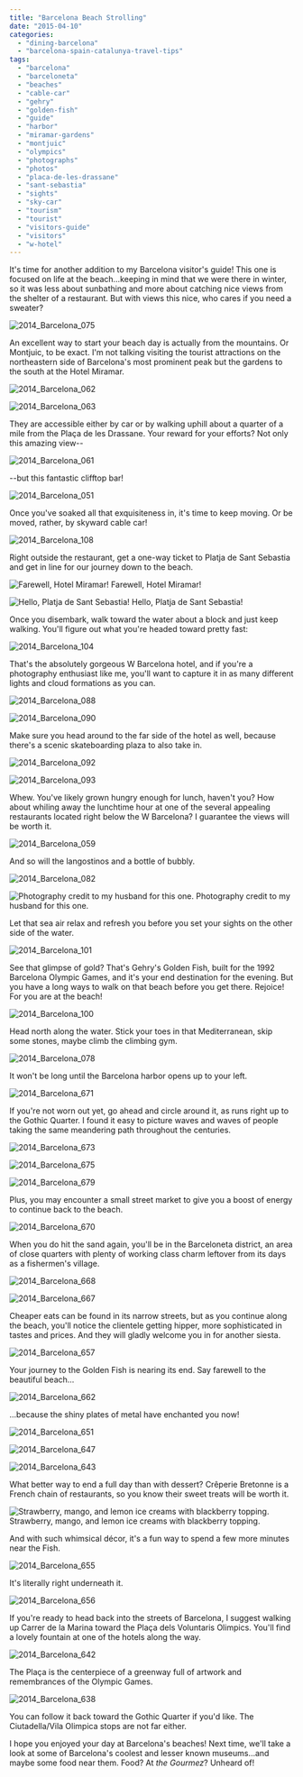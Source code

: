 ```yaml
---
title: "Barcelona Beach Strolling"
date: "2015-04-10"
categories:
  - "dining-barcelona"
  - "barcelona-spain-catalunya-travel-tips"
tags:
  - "barcelona"
  - "barceloneta"
  - "beaches"
  - "cable-car"
  - "gehry"
  - "golden-fish"
  - "guide"
  - "harbor"
  - "miramar-gardens"
  - "montjuic"
  - "olympics"
  - "photographs"
  - "photos"
  - "placa-de-les-drassane"
  - "sant-sebastia"
  - "sights"
  - "sky-car"
  - "tourism"
  - "tourist"
  - "visitors-guide"
  - "visitors"
  - "w-hotel"
---
```


It's time for another addition to my Barcelona visitor's guide! This one is focused on life at the beach…keeping in mind that we were there in winter, so it was less about sunbathing and more about catching nice views from the shelter of a restaurant. But with views this nice, who cares if you need a sweater?

![2014_Barcelona_075](http://www.rebeccagomezfarrell.com/wp-content/uploads/2015/04/2014_Barcelona_075-500x333.jpg)

An excellent way to start your beach day is actually from the mountains. Or Montjuic, to be exact. I'm not talking visiting the tourist attractions on the northeastern side of Barcelona's most prominent peak but the gardens to the south at the Hotel Miramar.

![2014_Barcelona_062](http://www.rebeccagomezfarrell.com/wp-content/uploads/2015/04/2014_Barcelona_062-500x343.jpg)

![2014_Barcelona_063](http://www.rebeccagomezfarrell.com/wp-content/uploads/2015/04/2014_Barcelona_063-500x333.jpg)

They are accessible either by car or by walking uphill about a quarter of a mile from the Plaça de les Drassane. Your reward for your efforts? Not only this amazing view--

![2014_Barcelona_061](http://www.rebeccagomezfarrell.com/wp-content/uploads/2015/04/2014_Barcelona_061-500x184.jpg)

\--but this fantastic clifftop bar!

![2014_Barcelona_051](http://www.rebeccagomezfarrell.com/wp-content/uploads/2015/04/2014_Barcelona_051-500x333.jpg)

Once you've soaked all that exquisiteness in, it's time to keep moving. Or be moved, rather, by skyward cable car!

![2014_Barcelona_108](http://www.rebeccagomezfarrell.com/wp-content/uploads/2015/04/2014_Barcelona_108-500x333.jpg)

Right outside the restaurant, get a one-way ticket to Platja de Sant Sebastia and get in line for our journey down to the beach.




<div class="caption">

![Farewell, Hotel Miramar!](http://www.rebeccagomezfarrell.com/wp-content/uploads/2015/04/2014_Barcelona_106-333x500.jpg) Farewell, Hotel Miramar!</div>





<div class="caption">

![Hello, Platja de Sant Sebastia!](http://www.rebeccagomezfarrell.com/wp-content/uploads/2015/04/2014_Barcelona_076-500x333.jpg) Hello, Platja de Sant Sebastia!</div>


Once you disembark, walk toward the water about a block and just keep walking. You'll figure out what you're headed toward pretty fast:

![2014_Barcelona_104](http://www.rebeccagomezfarrell.com/wp-content/uploads/2015/04/2014_Barcelona_104-500x333.jpg)

That's the absolutely gorgeous W Barcelona hotel, and if you're a photography enthusiast like me, you'll want to capture it in as many different lights and cloud formations as you can.

![2014_Barcelona_088](http://www.rebeccagomezfarrell.com/wp-content/uploads/2015/04/2014_Barcelona_088-500x392.jpg)

![2014_Barcelona_090](http://www.rebeccagomezfarrell.com/wp-content/uploads/2015/04/2014_Barcelona_090-500x333.jpg)

Make sure you head around to the far side of the hotel as well, because there's a scenic skateboarding plaza to also take in.

![2014_Barcelona_092](http://www.rebeccagomezfarrell.com/wp-content/uploads/2015/04/2014_Barcelona_092-369x500.jpg)

![2014_Barcelona_093](http://www.rebeccagomezfarrell.com/wp-content/uploads/2015/04/2014_Barcelona_093-500x333.jpg)

Whew. You've likely grown hungry enough for lunch, haven't you? How about whiling away the lunchtime hour at one of the several appealing restaurants located right below the W Barcelona? I guarantee the views will be worth it.

![2014_Barcelona_059](http://www.rebeccagomezfarrell.com/wp-content/uploads/2015/04/2014_Barcelona_059-500x154.jpg)

And so will the langostinos and a bottle of bubbly.

![2014_Barcelona_082](http://www.rebeccagomezfarrell.com/wp-content/uploads/2015/04/2014_Barcelona_082-500x235.jpg)




<div class="caption">

![Photography credit to my husband for this one.](http://www.rebeccagomezfarrell.com/wp-content/uploads/2015/04/becca-barcelona-500x309.jpg) Photography credit to my husband for this one.</div>


Let that sea air relax and refresh you before you set your sights on the other side of the water.

![2014_Barcelona_101](http://www.rebeccagomezfarrell.com/wp-content/uploads/2015/04/2014_Barcelona_1011-500x333.jpg)

See that glimpse of gold? That's Gehry's Golden Fish, built for the 1992 Barcelona Olympic Games, and it's your end destination for the evening. But you have a long ways to walk on that beach before you get there. Rejoice! For you are at the beach!

![2014_Barcelona_100](http://www.rebeccagomezfarrell.com/wp-content/uploads/2015/04/2014_Barcelona_100-500x333.jpg)

Head north along the water. Stick your toes in that Mediterranean, skip some stones, maybe climb the climbing gym.

![2014_Barcelona_078](http://www.rebeccagomezfarrell.com/wp-content/uploads/2015/04/2014_Barcelona_078-500x339.jpg)

It won't be long until the Barcelona harbor opens up to your left.

![2014_Barcelona_671](http://www.rebeccagomezfarrell.com/wp-content/uploads/2015/04/2014_Barcelona_671-500x135.jpg)

If you're not worn out yet, go ahead and circle around it, as runs right up to the Gothic Quarter. I found it easy to picture waves and waves of people taking the same meandering path throughout the centuries.

![2014_Barcelona_673](http://www.rebeccagomezfarrell.com/wp-content/uploads/2015/04/2014_Barcelona_673-500x377.jpg)

![2014_Barcelona_675](http://www.rebeccagomezfarrell.com/wp-content/uploads/2015/04/2014_Barcelona_675-500x434.jpg)

![2014_Barcelona_679](http://www.rebeccagomezfarrell.com/wp-content/uploads/2015/04/2014_Barcelona_679-500x333.jpg)

Plus, you may encounter a small street market to give you a boost of energy to continue back to the beach.

![2014_Barcelona_670](http://www.rebeccagomezfarrell.com/wp-content/uploads/2015/04/2014_Barcelona_670-500x333.jpg)

When you do hit the sand again, you'll be in the Barceloneta district, an area of close quarters with plenty of working class charm leftover from its days as a fishermen's village.

![2014_Barcelona_668](http://www.rebeccagomezfarrell.com/wp-content/uploads/2015/04/2014_Barcelona_668-333x500.jpg)

![2014_Barcelona_667](http://www.rebeccagomezfarrell.com/wp-content/uploads/2015/04/2014_Barcelona_667-500x333.jpg)

Cheaper eats can be found in its narrow streets, but as you continue along the beach, you'll notice the clientele getting hipper, more sophisticated in tastes and prices. And they will gladly welcome you in for another siesta.

![2014_Barcelona_657](http://www.rebeccagomezfarrell.com/wp-content/uploads/2015/04/2014_Barcelona_657-500x333.jpg)

Your journey to the Golden Fish is nearing its end. Say farewell to the beautiful beach...

![2014_Barcelona_662](http://www.rebeccagomezfarrell.com/wp-content/uploads/2015/04/2014_Barcelona_662-500x333.jpg)

…because the shiny plates of metal have enchanted you now!

![2014_Barcelona_651](http://www.rebeccagomezfarrell.com/wp-content/uploads/2015/04/2014_Barcelona_651-500x235.jpg)

![2014_Barcelona_647](http://www.rebeccagomezfarrell.com/wp-content/uploads/2015/04/2014_Barcelona_647-500x333.jpg)

![2014_Barcelona_643](http://www.rebeccagomezfarrell.com/wp-content/uploads/2015/04/2014_Barcelona_643-500x333.jpg)

What better way to end a full day than with dessert? Crêperie Bretonne is a French chain of restaurants, so you know their sweet treats will be worth it.




<div class="caption">

![Strawberry, mango, and lemon ice creams with blackberry topping.](http://www.rebeccagomezfarrell.com/wp-content/uploads/2015/04/2014_Barcelona_654-333x500.jpg) Strawberry, mango, and lemon ice creams with blackberry topping.</div>


And with such whimsical décor, it's a fun way to spend a few more minutes near the Fish.

![2014_Barcelona_655](http://www.rebeccagomezfarrell.com/wp-content/uploads/2015/04/2014_Barcelona_655-500x333.jpg)

It's literally right underneath it.

![2014_Barcelona_656](http://www.rebeccagomezfarrell.com/wp-content/uploads/2015/04/2014_Barcelona_656-333x500.jpg)

If you're ready to head back into the streets of Barcelona, I suggest walking up Carrer de la Marina toward the Plaça dels Voluntaris Olimpics. You'll find a lovely fountain at one of the hotels along the way.

![2014_Barcelona_642](http://www.rebeccagomezfarrell.com/wp-content/uploads/2015/04/2014_Barcelona_642-500x333.jpg)

The Plaça is the centerpiece of a greenway full of artwork and remembrances of the Olympic Games.

![2014_Barcelona_638](http://www.rebeccagomezfarrell.com/wp-content/uploads/2015/04/2014_Barcelona_638-333x500.jpg)

You can follow it back toward the Gothic Quarter if you'd like. The Ciutadella/Vila Olimpica stops are not far either.

I hope you enjoyed your day at Barcelona's beaches! Next time, we'll take a look at some of Barcelona's coolest and lesser known museums…and maybe some food near them. Food? At _the Gourmez_? Unheard of!
